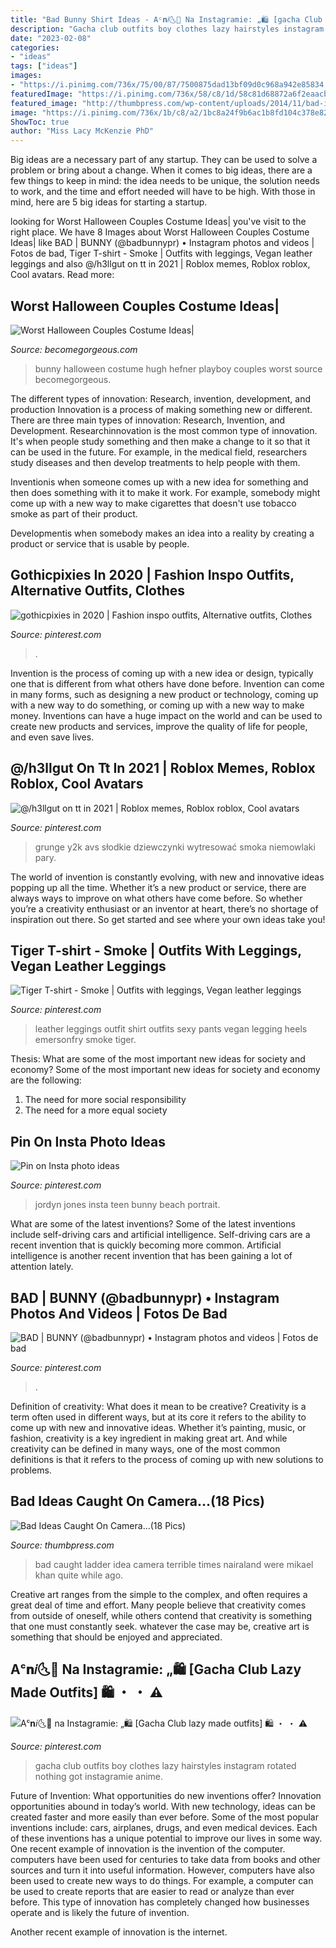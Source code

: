 ```yaml
---
title: "Bad Bunny Shirt Ideas - Aᶜ𝐧𝑖🌜🌸 Na Instagramie: „🛍 [gacha Club Lazy Made Outfits] 🛍 ・ ・ ⚠️"
description: "Gacha club outfits boy clothes lazy hairstyles instagram rotated nothing got instagramie anime"
date: "2023-02-08"
categories:
- "ideas"
tags: ["ideas"]
images:
- "https://i.pinimg.com/736x/75/00/87/7500875dad13bf09d0c968a942e85834.jpg"
featuredImage: "https://i.pinimg.com/736x/58/c8/1d/58c81d68872a6f2eaacb49e807ff65ef.jpg"
featured_image: "http://thumbpress.com/wp-content/uploads/2014/11/bad-idea-ladder.jpg"
image: "https://i.pinimg.com/736x/1b/c8/a2/1bc8a24f9b6ac1b8fd104c378e823dcf.jpg"
ShowToc: true
author: "Miss Lacy McKenzie PhD"
---
```



Big ideas are a necessary part of any startup. They can be used to solve a problem or bring about a change. When it comes to big ideas, there are a few things to keep in mind: the idea needs to be unique, the solution needs to work, and the time and effort needed will have to be high. With those in mind, here are 5 big ideas for starting a startup.

	

		
looking for Worst Halloween Couples Costume Ideas| you've visit to the right place. We have 8 Images about Worst Halloween Couples Costume Ideas| like BAD | BUNNY (@badbunnypr) • Instagram photos and videos | Fotos de bad, Tiger T-shirt - Smoke | Outfits with leggings, Vegan leather leggings and also @/h3llgut on tt in 2021 | Roblox memes, Roblox roblox, Cool avatars. Read more:
		
    
## Worst Halloween Couples Costume Ideas|

<img loading=lazy src="http://static.becomegorgeous.com/img/arts/2014/10/worst-halloween-couples-costume-ideas/embedded_Hugh_Hefner_and_a_Playboy_Bunny_Halloween_Costume.jpg" onerror="this.onerror=null;this.src='https://tse1.mm.bing.net/th?id=OIP.G1IPt4lb_L-1QkiEiiS60QHaGq&amp;pid=15.1';" alt="Worst Halloween Couples Costume Ideas|">

_Source: becomegorgeous.com_

>bunny halloween costume hugh hefner playboy couples worst source becomegorgeous. 

	

The different types of innovation: Research, invention, development, and production
Innovation is a process of making something new or different. There are three main types of innovation: Research, Invention, and Development.
Researchinnovation is the most common type of innovation. It's when people study something and then make a change to it so that it can be used in the future. For example, in the medical field, researchers study diseases and then develop treatments to help people with them.

Inventionis when someone comes up with a new idea for something and then does something with it to make it work. For example, somebody might come up with a new way to make cigarettes that doesn't use tobacco smoke as part of their product. 

Developmentis when somebody makes an idea into a reality by creating a product or service that is usable by people.

    
## Gothicpixies In 2020 | Fashion Inspo Outfits, Alternative Outfits, Clothes

<img loading=lazy src="https://i.pinimg.com/736x/75/00/87/7500875dad13bf09d0c968a942e85834.jpg" onerror="this.onerror=null;this.src='https://tse4.mm.bing.net/th?id=OIP.9Xr12eAbg5k2Ytm9fB-XKgHaSE&amp;pid=15.1';" alt="gothicpixies in 2020 | Fashion inspo outfits, Alternative outfits, Clothes">

_Source: pinterest.com_

>. 

	

Invention is the process of coming up with a new idea or design, typically one that is different from what others have done before. Invention can come in many forms, such as designing a new product or technology, coming up with a new way to do something, or coming up with a new way to make money. Inventions can have a huge impact on the world and can be used to create new products and services, improve the quality of life for people, and even save lives.

    
## @/h3llgut On Tt In 2021 | Roblox Memes, Roblox Roblox, Cool Avatars

<img loading=lazy src="https://i.pinimg.com/736x/58/c8/1d/58c81d68872a6f2eaacb49e807ff65ef.jpg" onerror="this.onerror=null;this.src='https://tse1.mm.bing.net/th?id=OIP.mRxbI6f4mRGre5K17_PDJwHaNK&amp;pid=15.1';" alt="@/h3llgut on tt in 2021 | Roblox memes, Roblox roblox, Cool avatars">

_Source: pinterest.com_

>grunge y2k avs słodkie dziewczynki wytresować smoka niemowlaki pary. 

	

The world of invention is constantly evolving, with new and innovative ideas popping up all the time. Whether it’s a new product or service, there are always ways to improve on what others have come before. So whether you’re a creativity enthusiast or an inventor at heart, there’s no shortage of inspiration out there. So get started and see where your own ideas take you!

    
## Tiger T-shirt - Smoke | Outfits With Leggings, Vegan Leather Leggings

<img loading=lazy src="https://i.pinimg.com/736x/1b/c8/a2/1bc8a24f9b6ac1b8fd104c378e823dcf.jpg" onerror="this.onerror=null;this.src='https://tse1.mm.bing.net/th?id=OIP.AhNE7j4vUXDbBXdFOkjZ5QHaLH&amp;pid=15.1';" alt="Tiger T-shirt - Smoke | Outfits with leggings, Vegan leather leggings">

_Source: pinterest.com_

>leather leggings outfit shirt outfits sexy pants vegan legging heels emersonfry smoke tiger. 

	

Thesis: What are some of the most important new ideas for society and economy?
Some of the most important new ideas for society and economy are the following: 
1. The need for more social responsibility 
2. The need for a more equal society 

    
## Pin On Insta Photo Ideas

<img loading=lazy src="https://i.pinimg.com/736x/6d/a3/a2/6da3a20e459dc43de27ff3d83984999f.jpg" onerror="this.onerror=null;this.src='https://tse1.mm.bing.net/th?id=OIP.chR71ps9CIkck1rlvufdAgHaNK&amp;pid=15.1';" alt="Pin on Insta photo ideas">

_Source: pinterest.com_

>jordyn jones insta teen bunny beach portrait. 

	

What are some of the latest inventions?
Some of the latest inventions include self-driving cars and artificial intelligence. Self-driving cars are a recent invention that is quickly becoming more common. Artificial intelligence is another recent invention that has been gaining a lot of attention lately.

    
## BAD | BUNNY (@badbunnypr) • Instagram Photos And Videos | Fotos De Bad

<img loading=lazy src="https://i.pinimg.com/736x/d7/01/b6/d701b68ea78c7ae6d339cfc6d7ff9138.jpg" onerror="this.onerror=null;this.src='https://tse4.mm.bing.net/th?id=OIP.mS7bmA6rAolCCtjLhX4bJAHaHa&amp;pid=15.1';" alt="BAD | BUNNY (@badbunnypr) • Instagram photos and videos | Fotos de bad">

_Source: pinterest.com_

>. 

	

Definition of creativity: What does it mean to be creative?
Creativity is a term often used in different ways, but at its core it refers to the ability to come up with new and innovative ideas. Whether it’s painting, music, or fashion, creativity is a key ingredient in making great art. And while creativity can be defined in many ways, one of the most common definitions is that it refers to the process of coming up with new solutions to problems.

    
## Bad Ideas Caught On Camera…(18 Pics)

<img loading=lazy src="http://thumbpress.com/wp-content/uploads/2014/11/bad-idea-ladder.jpg" onerror="this.onerror=null;this.src='https://tse3.mm.bing.net/th?id=OIP.dIp_ryejIk5ZIYCfwIRN3AHaKX&amp;pid=15.1';" alt="Bad Ideas Caught On Camera…(18 Pics)">

_Source: thumbpress.com_

>bad caught ladder idea camera terrible times nairaland were mikael khan quite while ago. 

	

Creative art ranges from the simple to the complex, and often requires a great deal of time and effort. Many people believe that creativity comes from outside of oneself, while others contend that creativity is something that one must constantly seek. whatever the case may be, creative art is something that should be enjoyed and appreciated.

    
## Aᶜ𝐧𝑖🌜🌸 Na Instagramie: „🛍 [Gacha Club Lazy Made Outfits] 🛍 ・ ・ ⚠️

<img loading=lazy src="https://i.pinimg.com/736x/f1/91/e6/f191e621f6f99eaba8850ecb9d4efff6.jpg" onerror="this.onerror=null;this.src='https://tse4.mm.bing.net/th?id=OIP.Naggi6GJeHQjOCd8DsQM8AHaHa&amp;pid=15.1';" alt="Aᶜ𝐧𝑖🌜🌸 na Instagramie: „🛍 [Gacha Club lazy made outfits] 🛍 ・ ・ ⚠️">

_Source: pinterest.com_

>gacha club outfits boy clothes lazy hairstyles instagram rotated nothing got instagramie anime. 

	

Future of Invention: What opportunities do new inventions offer?
Innovation opportunities abound in today’s world. With new technology, ideas can be created faster and more easily than ever before. Some of the most popular inventions include: cars, airplanes, drugs, and even medical devices. Each of these inventions has a unique potential to improve our lives in some way. 
One recent example of innovation is the invention of the computer. computers have been used for centuries to take data from books and other sources and turn it into useful information. However, computers have also been used to create new ways to do things. For example, a computer can be used to create reports that are easier to read or analyze than ever before. This type of innovation has completely changed how businesses operate and is likely the future of invention. 

Another recent example of innovation is the internet.

